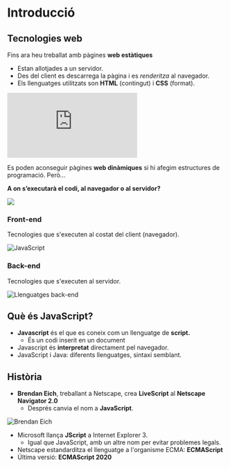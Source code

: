 # Introducció

## Tecnologies web

Fins ara heu treballat amb pàgines **web estàtiques**

* Estan allotjades a un servidor.
* Des del client es descarrega la pàgina i es _renderitza_ al navegador.
* Els llenguatges utilitzats son **HTML** \(contingut\) i **CSS** \(format\).

![](https://www.imaginanet.com/thumb.php?n=blog%2F10herramientas.jpg&w=640&h=250&x=0&y=0)

Es poden aconseguir pàgines **web dinàmiques** si hi afegim estructures de programació. Però… 

**A on s’executarà el codi, al navegador o al servidor?**

![](https://s3-us-west-2.amazonaws.com/devcodepro/media/blog/frontend-y-backend.png)

### Front-end

Tecnologies que s'executen al costat del client \(navegador\).

![JavaScript](http://lineadecodigo.com/wp-content/uploads/2014/04/javascript.png)

### Back-end

Tecnologies que s'executen al servidor.

![Llenguatges back-end](https://image.slidesharecdn.com/97d66a5b-e796-4247-b320-a623835d58f8-160630025826/95/computer-programming-for-lawyers-15-638.jpg?cb=1467292671)

## Què és JavaScript?

* **Javascript** és el que es coneix com un llenguatge de **script.**
  * És un codi inserit en un document
* Javascript és **interpretat** directament pel navegador. 
* JavaScript i Java: diferents llenguatges, sintaxi semblant.

## Història

* **Brendan Eich**, treballant a Netscape, crea **LiveScript** al **Netscape Navigator 2.0**
  * Després canvia el nom a **JavaScript**.

![Brendan Eich](https://upload.wikimedia.org/wikipedia/commons/0/09/BEich.jpg)

* Microsoft llança **JScript** a Internet Explorer 3.
  * Igual que JavaScript, amb un altre nom per evitar problemes legals.
* Netscape estandarditza el llenguatge a l'organisme ECMA: **ECMAScript**
* Última versió: **ECMAScript 2020**

